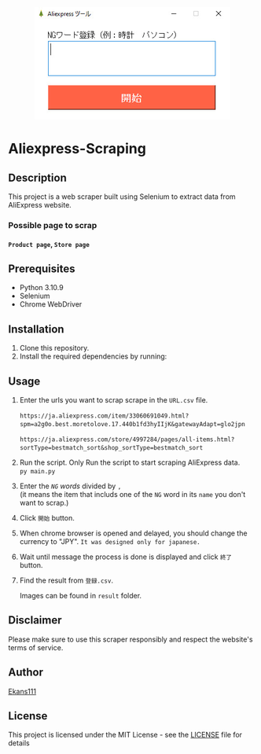 <p align="center">
  <img src="https://github.com/Ekans111/Aliexpress-Scraping/blob/master/img/interface.jpg?raw=true" alt="animated" />
</p>

# Aliexpress-Scraping

## Description

This project is a web scraper built using Selenium to extract data from AliExpress website.

### Possible page to scrap

#### **`Product page`**, **`Store page`**

## Prerequisites

- Python 3.10.9
- Selenium
- Chrome WebDriver

## Installation

1. Clone this repository.
2. Install the required dependencies by running:

## Usage

1. Enter the urls you want to scrap scrape in the `URL.csv` file.

   `https://ja.aliexpress.com/item/33060691049.html?spm=a2g0o.best.moretolove.17.440b1fd3hyIIjK&gatewayAdapt=glo2jpn`

   `https://ja.aliexpress.com/store/4997284/pages/all-items.html?sortType=bestmatch_sort&shop_sortType=bestmatch_sort`

2. Run the script.
   Only Run the script to start scraping AliExpress data.<br>
   `py main.py`

3. Enter the _`NG` words_ divided by `,`  
   (it means the item that includs one of the `NG` word in its `name` you don't want to scrap.)

4. Click `開始` button.

5. When chrome browser is opened and delayed, you should change the currency to "JPY".
   `It was designed only for japanese.`

6. Wait until message the process is done is displayed and click `終了` button.

7. Find the result from `登録.csv`.

   Images can be found in `result` folder.

## Disclaimer

Please make sure to use this scraper responsibly and respect the website's terms of service.

## Author

[Ekans111](https://t.me/hiroyama_92)

## License

This project is licensed under the MIT License - see the [LICENSE](LICENSE) file for details
